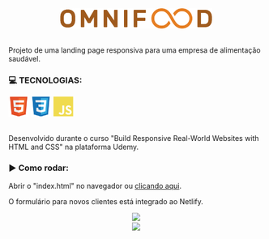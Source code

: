<div align="center"><img  alt="logo" width="300"  src="img/logo-readme.png"></div>
<br>
<div>
    <p> Projeto de uma landing page responsiva para uma empresa de alimentação saudável. </p>
    <h3>💻 TECNOLOGIAS:</h3>
    <img  alt="HTML" width="40" src="https://raw.githubusercontent.com/devicons/devicon/master/icons/html5/html5-original.svg">
    <img  alt="CSS" width="40" src="https://raw.githubusercontent.com/devicons/devicon/master/icons/css3/css3-original.svg">
    <img  alt="Js" width="40" src="https://raw.githubusercontent.com/devicons/devicon/master/icons/javascript/javascript-plain.svg">
    <br><br>
    <p>Desenvolvido durante o curso "Build Responsive Real-World Websites with HTML and CSS" na plataforma Udemy. </p>

</div>

<h3>▶ Como rodar:</h3>
<div>
    <p>Abrir o "index.html" no navegador ou <a href="https://omnifood-bnc.netlify.app/">clicando aqui</a>.</p>
    <p>O formulário para novos clientes está integrado ao Netlify.</p>

</div>

<div align="center">
    <a href="https://github.com/bncblnc"><img height="80" src="https://avatars.githubusercontent.com/u/108829137?v=4"></a>
   <br/><a href="https://www.linkedin.com/in/bncblnc/" target="_blank"><img src="https://img.shields.io/badge/-LinkedIn-%230077B5?style=for-the-badge&logo=linkedin&logoColor=white" target="_blank"></a>

</div>
